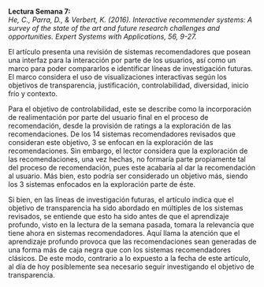 **Lectura Semana 7:**  
*He, C., Parra, D., & Verbert, K. (2016). Interactive recommender systems: A survey of the state of the art and future research challenges and opportunities. Expert Systems with Applications, 56, 9-27.*

El artículo presenta una revisión de sistemas recomendadores que posean una interfaz para la interacción por parte de los usuarios, así como un marco para poder compararlos e identificar líneas de investigación futuras. El marco considera el uso de visualizaciones interactivas según los objetivos de transparencia, justificación, controlabilidad, diversidad, inicio frío y contexto.

Para el objetivo de controlabilidad, este se describe como la incorporación de realimentación por parte del usuario final en el proceso de recomendación, desde la provisión de ratings a la exploración de las recomendaciones. De los 14 sistemas recomendadores revisados que consideran este objetivo, 3 se enfocan en la exploración de las recomendaciones. Sin embargo, el lector considera que la exploración de las recomendaciones, una vez hechas, no formaría parte propiamente tal del proceso de recomendación, pues este acabaría al dar la recomendación al usuario. Más bien, esto podría ser considerado un objetivo más, siendo los 3 sistemas enfocados en la exploración parte de éste.

Si bien, en las líneas de investigación futuras, el artículo indica que el objetivo de transparencia ha sido abordado en múltiples de los sistemas revisados, se entiende que esto ha sido antes de que el aprendizaje profundo, visto en la lectura de la semana pasada, tomara la relevancia que tiene ahora en sistemas recomendadores. Aquí llama la atención que el aprendizaje profundo provoca que las recomendaciones sean generadas de una forma más de caja negra que con los sistemas recomendadores clásicos. De este modo, contrario a lo expuesto a la fecha de este artículo, al día de hoy posiblemente sea necesario seguir investigando el objetivo de transparencia.

